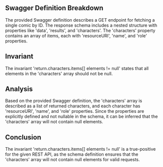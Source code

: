 ## Swagger Definition Breakdown

The provided Swagger definition describes a GET endpoint for fetching a single comic by ID. The response schema includes a nested structure with properties like 'data', 'results', and 'characters'. The 'characters' property contains an array of items, each with 'resourceURI', 'name', and 'role' properties.

## Invariant

The invariant 'return.characters.items[] elements != null' states that all elements in the 'characters' array should not be null.

## Analysis

Based on the provided Swagger definition, the 'characters' array is described as a list of returned characters, and each character has 'resourceURI', 'name', and 'role' properties. Since the properties are explicitly defined and not nullable in the schema, it can be inferred that the 'characters' array will not contain null elements.

## Conclusion

The invariant 'return.characters.items[] elements != null' is a true-positive for the given REST API, as the schema definition ensures that the 'characters' array will not contain null elements for valid requests.
